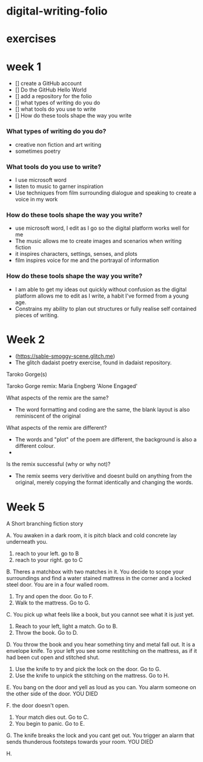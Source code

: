 # digital-writing-folio
# exercises
# week 1

- [] create a GitHub account
- [] Do the GitHub Hello World
- [] add a repository for the folio
- [] what types of writing do you do
- [] what tools do you use to write
- [] How do these tools shape the way you write

### What types of writing do you do?

- creative non fiction and art writing
- sometimes poetry

### What tools do you use to write?

- I use microsoft word
- listen to music to garner inspiration
- Use techniques from film surrounding dialogue and speaking to create a voice in my work

### How do these tools shape the way you write? 
- use microsoft word, I edit as I go so the digital platform works well for me
- The music allows me to create images and scenarios when writing fiction
- it inspires characters, settings, senses, and plots
- film inspires voice for me and the portrayal of information

### How do these tools shape the way you write?
- I am able to get my ideas out quickly without confusion as the digital platform allows me to edit as I write, a habit I've formed from a young age.
- Constrains my ability to plan out structures or fully realise self contained pieces of writing.

# Week 2
- (https://sable-smoggy-scene.glitch.me)
- The glitch dadaist poetry exercise, found in dadaist repository. 

Taroko Gorge(s)

Taroko Gorge remix: Maria Engberg 'Alone Engaged'

What aspects of the remix are the same?
- The word formatting and coding are the same, the blank layout is also reminiscent of the original

What aspects of the remix are different?
- The words and "plot" of the poem are different, the background is also a different colour.
- 
Is the remix successful (why or why not)?
- The remix seems very derivitive and doesnt build on anything from the original, merely copying the format identically and changing the words.

# Week 5 
A Short branching fiction story

A. You awaken in a dark room, it is pitch black and cold concrete lay underneath you.
1. reach to your left. go to B
2. reach to your right. go to C

B. Theres a matchbox with two matches in it. You decide to scope your surroundings and find a water stained mattress in the corner and a locked steel door. You are in a four walled room. 
1. Try and open the door. Go to F.
2. Walk to the mattress. Go to G. 

C. You pick up what feels like a book, but you cannot see what it is just yet.
1. Reach to your left, light a match. Go to B. 
2. Throw the book. Go to D.

D. You throw the book and you hear something tiny and metal fall out. It is a envelope knife. To your left you see some restitching on the mattress, as if it had been cut open and stitched shut.
1. Use the knife to try and pick the lock on the door. Go to  G.
2. Use the knife to unpick the stitching on the mattress. Go to H.

E. You bang on the door and yell as loud as you can. You alarm someone on the other side of the door.
YOU DIED

F. the door doesn't open.
1. Your match dies out. Go to C. 
2. You begin to panic. Go to E. 

G. The knife breaks the lock and you cant get out. You trigger an alarm that sends thunderous footsteps towards your room.
YOU DIED

H.
